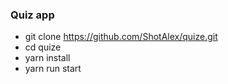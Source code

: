 ### Quiz app

- git clone https://github.com/ShotAlex/quize.git
- cd quize
- yarn install
- yarn run start


